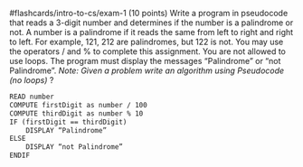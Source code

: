 #flashcards/intro-to-cs/exam-1 
(10 points) Write a program in pseudocode that reads a 3-digit number and determines if the number is a palindrome or not. A number is a palindrome if it reads the same from left to right and right to left. For example, 121, 212 are palindromes, but 122 is not. You may use the operators / and % to complete this assignment. You are not allowed to use loops. The program must display the messages “Palindrome” or “not Palindrome”.
*Note: Given a problem write an algorithm using Pseudocode (no loops)*
?
``` md
READ number
COMPUTE firstDigit as number / 100
COMPUTE thirdDigit as number % 10
IF (firstDigit == thirdDigit)
	DISPLAY “Palindrome”
ELSE
	DISPLAY “not Palindrome”
ENDIF
```
<!--SR:!2022-09-13,1,230-->